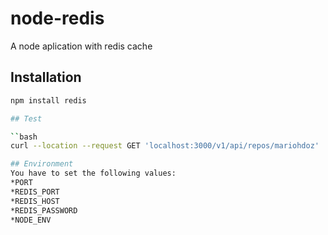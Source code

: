 # node-redis
A node aplication with redis cache

## Installation

```bash
npm install redis

## Test 

``bash
curl --location --request GET 'localhost:3000/v1/api/repos/mariohdoz'

## Environment 
You have to set the following values:
*PORT
*REDIS_PORT
*REDIS_HOST
*REDIS_PASSWORD
*NODE_ENV
